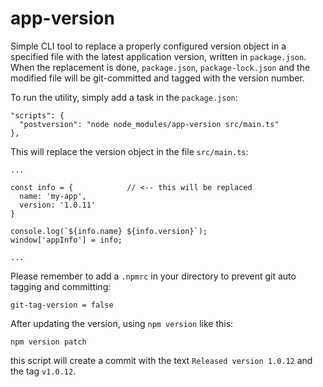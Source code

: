 # app-version

Simple CLI tool to replace a properly configured version object in a specified file with the latest application version, written in `package.json`. When the replacement is done, `package.json`, `package-lock.json` and the modified file will be git-committed and tagged with the version number.

To run the utility, simply add a task in the `package.json`:

```
"scripts": {
  "postversion": "node node_modules/app-version src/main.ts"
},
```

This will replace the version object in the file `src/main.ts`:

```
...

const info = {            // <-- this will be replaced
  name: 'my-app',
  version: '1.0.11'
}

console.log(`${info.name} ${info.version}`);
window['appInfo'] = info;

...
```

Please remember to add a `.npmrc` in your directory to prevent git auto tagging and committing:

```
git-tag-version = false
```

After updating the version, using `npm version` like this:

```
npm version patch
```

this script will create a commit with the text `Released version 1.0.12` and the tag `v1.0.12`.
